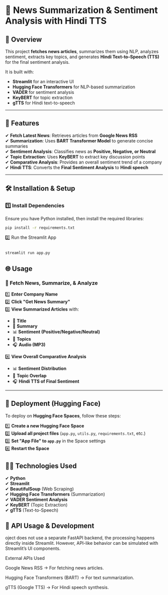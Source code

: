 # 📰 News Summarization & Sentiment Analysis with Hindi TTS

## 🚀 Overview
This project **fetches news articles**, summarizes them using NLP, analyzes sentiment, extracts key topics, and generates **Hindi Text-to-Speech (TTS)** for the final sentiment analysis.

It is built with:
- **Streamlit** for an interactive UI
- **Hugging Face Transformers** for NLP-based summarization
- **VADER** for sentiment analysis
- **KeyBERT** for topic extraction
- **gTTS** for Hindi text-to-speech

---

## **🎯 Features**
✔ **Fetch Latest News**: Retrieves articles from **Google News RSS**  
✔ **Summarization**: Uses **BART Transformer Model** to generate concise summaries  
✔ **Sentiment Analysis**: Classifies news as **Positive, Negative, or Neutral**  
✔ **Topic Extraction**: Uses **KeyBERT** to extract key discussion points  
✔ **Comparative Analysis**: Provides an overall sentiment trend of a company  
✔ **Hindi TTS**: Converts the **Final Sentiment Analysis** to **Hindi speech**  

---

## **🛠 Installation & Setup**
### **1️⃣ Install Dependencies**
Ensure you have Python installed, then install the required libraries:
```bash
pip install -r requirements.txt

```

2️⃣ Run the Streamlit App
```bash

streamlit run app.py

```
## 🌐 Usage  

### 📌 Fetch News, Summarize, & Analyze  
1️⃣ **Enter Company Name**  
2️⃣ **Click "Get News Summary"**  
3️⃣ **View Summarized Articles** with:  
   - 📰 **Title**  
   - 📄 **Summary**  
   - 📊 **Sentiment (Positive/Negative/Neutral)**  
   - 🔎 **Topics**  
   - 🎧 **Audio (MP3)**  

4️⃣ **View Overall Comparative Analysis**  
   - 📊 **Sentiment Distribution**  
   - 🔎 **Topic Overlap**  
   - 🎧 **Hindi TTS of Final Sentiment**  

---

## 📡 Deployment (Hugging Face)  
To deploy on **Hugging Face Spaces**, follow these steps:  

1️⃣ **Create a new Hugging Face Space**  
2️⃣ **Upload all project files** (`app.py`, `utils.py`, `requirements.txt`, etc.)  
3️⃣ **Set "App File" to `app.py`** in the Space settings  
4️⃣ **Restart the Space**  


## 👨‍💻 Technologies Used  
✔ **Python**  
✔ **Streamlit**  
✔ **BeautifulSoup** (Web Scraping)  
✔ **Hugging Face Transformers** (Summarization)  
✔ **VADER Sentiment Analysis**  
✔ **KeyBERT** (Topic Extraction)  
✔ **gTTS** (Text-to-Speech)  

## 📡 API Usage & Development

oject does not use a separate FastAPI backend, the processing happens directly inside Streamlit. However, API-like behavior can be simulated with Streamlit’s UI components.

External APIs Used

Google News RSS → For fetching news articles.

Hugging Face Transformers (BART) → For text summarization.

gTTS (Google TTS) → For Hindi speech synthesis.




